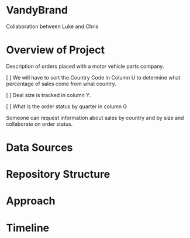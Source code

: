 # VandyBrand
Collaboration between Luke and Chris
# Overview of Project 

Description of orders placed with a motor vehicle parts company.

[ ] We will have to sort the Country Code in Column U to determine what percentage of sales come from what country.

[ ] Deal size is tracked in column Y.

[ ] What is the order status by quarter in column G

Someone can request information about sales by country and by size and collaborate on order status.


# Data Sources



# Repository Structure

# Approach

# Timeline

